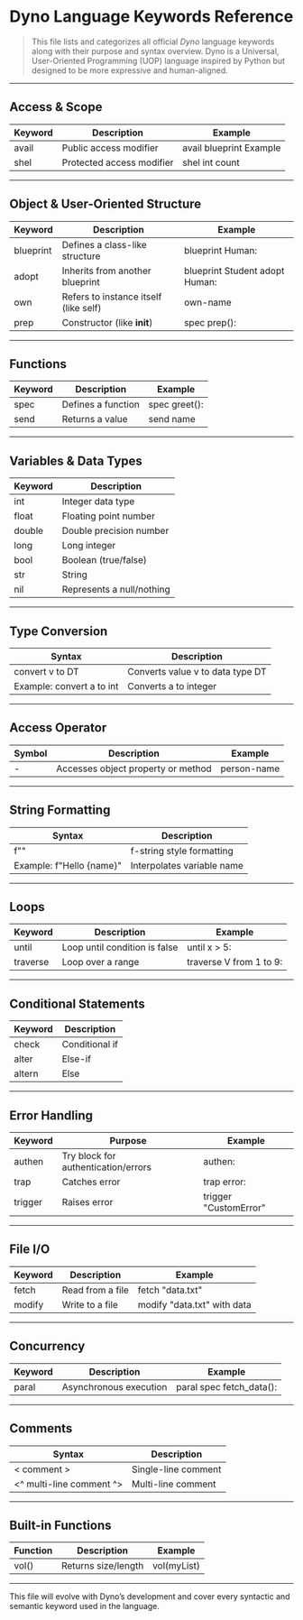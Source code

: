 # Dyno Language Keywords Reference

> This file lists and categorizes all official *Dyno* language keywords along with their purpose and syntax overview. Dyno is a Universal, User-Oriented Programming (UOP) language inspired by Python but designed to be more expressive and human-aligned.

---

## Access & Scope

| Keyword  | Description                           | Example                         |
|----------|---------------------------------------|---------------------------------|
| avail  | Public access modifier                | avail blueprint Example       |
| shel   | Protected access modifier             | shel int count                |

---

## Object & User-Oriented Structure

| Keyword     | Description                         | Example                                 |
|-------------|-------------------------------------|-----------------------------------------|
| blueprint | Defines a class-like structure      | blueprint Human:                      |
| adopt     | Inherits from another blueprint     | blueprint Student adopt Human:        |
| own       | Refers to instance itself (like self) | own-name                          |
| prep      | Constructor (like __init__)       | spec prep():                          |

---

## Functions

| Keyword | Description                | Example                   |
|---------|----------------------------|---------------------------|
| spec  | Defines a function         | spec greet():           |
| send | Returns a value           | send name             |

---

## Variables & Data Types

| Keyword     | Description                 |
|-------------|-----------------------------|
| int       | Integer data type           |
| float     | Floating point number       |
| double    | Double precision number     |
| long      | Long integer                |
| bool      | Boolean (true/false)        |
| str       | String                      |
| nil       | Represents a null/nothing   |

---

## Type Conversion

| Syntax                  | Description                   |
|-------------------------|-------------------------------|
| convert v to DT       | Converts value v to data type DT |
| Example: convert a to int | Converts a to integer      |

---

## Access Operator

| Symbol | Description               | Example             |
|--------|---------------------------|---------------------|
| -    | Accesses object property or method | person-name  |

---

## String Formatting

| Syntax     | Description                     |
|------------|---------------------------------|
| f""      | f-string style formatting       |
| Example: f"Hello {name}" | Interpolates variable name |

---

## Loops

| Keyword          | Description                       | Example                          |
|------------------|-----------------------------------|----------------------------------|
| until          | Loop until condition is false     | until x > 5:                   |
| traverse       | Loop over a range                 | traverse V from 1 to 9:        |

---

## Conditional Statements

| Keyword  | Description                      |
|----------|----------------------------------|
| check  | Conditional if                   |
| alter  | Else-if                          |
| altern | Else                             |

---

## Error Handling

| Keyword   | Purpose                         | Example                        |
|-----------|----------------------------------|--------------------------------|
| authen  | Try block for authentication/errors | authen:                     |
| trap    | Catches error                   | trap error:                  |
| trigger | Raises error                    | trigger "CustomError"        |

---

## File I/O

| Keyword  | Description                   | Example                       |
|----------|-------------------------------|-------------------------------|
| fetch  | Read from a file              | fetch "data.txt"            |
| modify | Write to a file               | modify "data.txt" with data |

---

## Concurrency

| Keyword  | Description                     | Example                         |
|----------|---------------------------------|---------------------------------|
| paral  | Asynchronous execution          | paral spec fetch_data():      |

---

## Comments

| Syntax                           | Description                        |
|----------------------------------|------------------------------------|
| < comment >                    | Single-line comment                |
| <^ multi-line comment ^>       | Multi-line comment                 |

---

## Built-in Functions

| Function     | Description                     | Example            |
|--------------|---------------------------------|--------------------|
| vol()      | Returns size/length             | vol(myList)      |

---
This file will evolve with Dyno’s development and cover every syntactic and semantic keyword used in the language.

